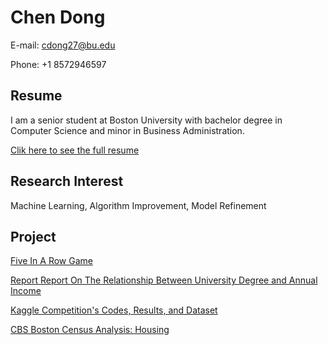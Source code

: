 # Chen Dong
E-mail: cdong27@bu.edu

Phone: +1 8572946597

## Resume
I am a senior student at Boston University with bachelor degree in Computer Science and minor in Business Administration. 

[Clik here to see the full resume](https://github.com/ChenDong0427/Resume)


## Research Interest
Machine Learning, Algorithm Improvement, Model Refinement 

## Project
[Five In A Row Game](https://github.com/ChenDong0427/Five-In-A-Row-Game)

[Report Report On The Relationship Between University Degree and Annual Income](https://github.com/ChenDong0427/University-Degree-and-Income-Report)

[Kaggle Competition's Codes, Results, and Dataset](https://github.com/ChenDong0427/Kaggle-Competition)

[CBS Boston Census Analysis: Housing](https://github.com/ChenDong0427/CBS-Boston-Census-Analysis)

